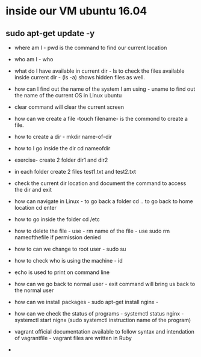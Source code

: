 
# inside our VM ubuntu 16.04

## sudo apt-get update -y
- where am I - pwd is the command to find our current location
- who am I - who
- what do I have available in current dir - ls to check the files available inside current dir - (ls -a) shows hidden files as well.
- how can I find out the name of the system I am using - uname to find out the name of the current OS in Linux ubuntu
- clear command will clear the current screen

- how can we create a file -touch filename- is the commond to create a file.

- how to create a dir - mkdir name-of-dir
- how to I go inside the dir cd nameofdir
- exercise- create 2 folder dir1 and dir2 
- in each folder create 2 files test1.txt and test2.txt
- check the current dir location and document the command to access the dir and exit
- how can navigate in Linux - to go back a folder cd .. to go back to home location cd enter
- how to go inside the folder cd /etc
- how to delete the file - use - rm name of the file - use sudo rm nameofthefile if permission denied
- how to can we change to root user - sudo su
- how to check who is using the machine - id
- echo is used to print on command line
- how can we go back to normal user - exit command will bring us back to the normal user
  
- how can we install packages - sudo apt-get install nginx - 
- how can we check the status of programs - systemctl status nginx - systemctl start nignx (sudo systemctl instruction name of the program)
- vagrant official documentation available to follow syntax and intendation of vagrantfile - vagrant files are written in Ruby 
- 
